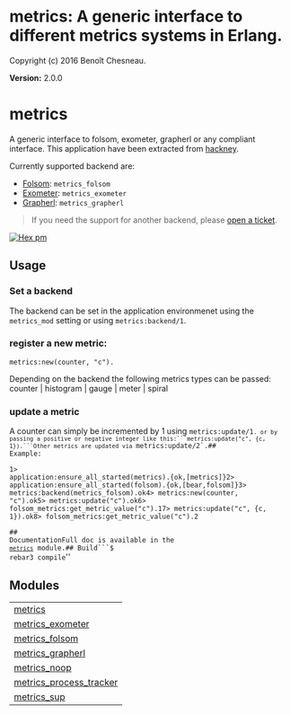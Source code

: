 

# metrics: A generic interface to different metrics systems in Erlang. #

Copyright (c) 2016 Benoît Chesneau.

__Version:__ 2.0.0

# metrics

A generic interface to folsom, exometer, grapherl or any compliant interface. This
application have been extracted from
[hackney](https://github.com/benoitc/hackney).

Currently supported backend are:

- [Folsom](https://github.com/folsom-project/folsom): `metrics_folsom`
- [Exometer](https://github.com/Feuerlabs/exometer): `metrics_exometer`
- [Grapherl](https://github.com/processone/grapherl): `metrics_grapherl`

> If you need the support for another backend, please [open a ticket](https://github.com/benoitc/erlang-metrics/issues).

[![Hex pm](http://img.shields.io/hexpm/v/metrics.svg?style=flat)](https://hex.pm/packages/metrics)

## Usage

### Set a backend

The backend can be set in the application environmenet using the `metrics_mod` setting or using `metrics:backend/1`.

### register a new metric:

```
metrics:new(counter, "c").
```

Depending on the backend the following metrics types can be passed: counter | histogram | gauge | meter | spiral

### update a metric

A counter can simply be incremented by 1 using <code>metrics:update/1`. or by passing a positive or negative integer like this:```metrics:update("c", {c, 1}).```Other metrics are updated via `metrics:update/2`.## Example:<pre lang="erlang">1> application:ensure_all_started(metrics).{ok,[metrics]}2> application:ensure_all_started(folsom).{ok,[bear,folsom]}3> metrics:backend(metrics_folsom).ok4> metrics:new(counter, "c").ok5> metrics:update("c").ok6> folsom_metrics:get_metric_value("c").17> metrics:update("c", {c, 1}).ok8> folsom_metrics:get_metric_value("c").2</pre>## DocumentationFull doc is available in the <a href="metrics.html"><code>metrics</code></a> module.## Build```$ rebar3 compile</code>''


## Modules ##


<table width="100%" border="0" summary="list of modules">
<tr><td><a href="metrics.md" class="module">metrics</a></td></tr>
<tr><td><a href="metrics_exometer.md" class="module">metrics_exometer</a></td></tr>
<tr><td><a href="metrics_folsom.md" class="module">metrics_folsom</a></td></tr>
<tr><td><a href="metrics_grapherl.md" class="module">metrics_grapherl</a></td></tr>
<tr><td><a href="metrics_noop.md" class="module">metrics_noop</a></td></tr>
<tr><td><a href="metrics_process_tracker.md" class="module">metrics_process_tracker</a></td></tr>
<tr><td><a href="metrics_sup.md" class="module">metrics_sup</a></td></tr></table>


